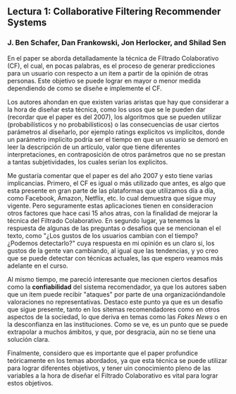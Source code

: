 <h2>Lectura 1: Collaborative Filtering Recommender Systems</h2>
<h3>J. Ben Schafer, Dan Frankowski, Jon Herlocker, and Shilad Sen</h3>
En el paper se aborda detalladamente la técnica de Filtrado Colaborativo (CF), el cual, en pocas palabras, es el proceso de generar predicciones para un usuario con respecto a un item a partir de la opinión de otras personas. Este objetivo se puede lograr en mayor o menor medida dependiendo de como se diseñe e implemente el CF. 

Los autores ahondan en que existen varias aristas que hay que considerar a la hora de diseñar esta técnica, como los usos que se le pueden dar (recordar que el paper es del 2007), los algoritmos que se pueden utilizar (probabilísticos y no probabilísticos) o las consecuencias de usar ciertos parámetros al diseñarlo,  por ejemplo ratings explicitos vs implicitos, donde un parámetro implicito podría ser el tiempo en que un usuario se demoró en leer la descripción de un artículo, valor que tiene diferentes interpretaciones, en contraposición de otros parámetros que no se prestan a tantas subjetividades, los cuales serían los explicitos.  


Me gustaría comentar que el paper es del año 2007 y esto tiene varias implicancias. Primero, el CF es igual o más utilizado que antes, es algo que esta presente en gran parte de las plataformas que utilizamos día a día, como Facebook, Amazon, Netflix, etc. lo cual demuestra que sigue muy vigente. Pero seguramente estas aplicaciones tienen en consideracion otros factores que hace casi 15 años atras, con la finalidad de mejorar la técnica del Filtrado Colaborativo. En segundo lugar, ya tenemos la respuesta de algunas de las preguntas o desafios que se mencionan el el texto, como "¿Los gustos de los usuarios cambian con el tiempo? ¿Podemos detectarlo?" cuya respuesta en mi opinión es un claro si, los gustos de la gente van cambiando, al igual que las tendencias, y yo creo que se puede detectar con técnicas actuales, las que espero veamos más adelante en el curso.  

Al mismo tiempo, me pareció interesante que mecionen ciertos desafios como la **confiabilidad** del sistema recomendador, ya que los autores saben que un item puede recibir "ataques" por parte de una organizacióndandole valoraciones no representativas. Destaco este punto ya que es un desafío que sigue presente, tanto en los sitemas recomendadores como en otros aspectos de la sociedad, lo que deriva en temas como las *Fakes News* o en la desconfianza en las instituciones. Como se ve, es un punto que se puede extrapolar a muchos ámbitos, y que, por desgracia, aún no se tiene una solución clara. 

Finalmente, considero que es importante que el paper profundice teóricamente en los temas abordados, ya que esta técnica se puede utilizar para lograr diferentes objetivos, y tener uin conocimiento pleno de las variables a la hora de diseñar el Filtrado Colaborativo es vital para lograr estos objetivos.